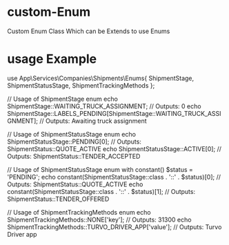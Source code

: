 # custom-Enum
Custom Enum Class Which can be Extends to use Enums

# usage Example

use App\Services\Companies\Shipments\Enums\{
    ShipmentStage,
    ShipmentStatusStage,
    ShipmentTrackingMethods
};

// Usage of ShipmentStage enum
echo ShipmentStage::WAITING_TRUCK_ASSIGNMENT; // Outputs: 0
echo ShipmentStage::LABELS_PENDING[ShipmentStage::WAITING_TRUCK_ASSIGNMENT]; // Outputs: Awaiting truck assignment

// Usage of ShipmentStatusStage enum
echo ShipmentStatusStage::PENDING[0]; // Outputs: ShipmentStatus::QUOTE_ACTIVE
echo ShipmentStatusStage::ACTIVE[0]; // Outputs: ShipmentStatus::TENDER_ACCEPTED

// Usage of ShipmentStatusStage enum with constant()
$status = 'PENDING';
echo constant(ShipmentStatusStage::class . '::' . $status)[0]; // Outputs: ShipmentStatus::QUOTE_ACTIVE
echo constant(ShipmentStatusStage::class . '::' . $status)[1]; // Outputs: ShipmentStatus::TENDER_OFFERED

// Usage of ShipmentTrackingMethods enum
echo ShipmentTrackingMethods::NONE['key']; // Outputs: 31300
echo ShipmentTrackingMethods::TURVO_DRIVER_APP['value']; // Outputs: Turvo Driver app
